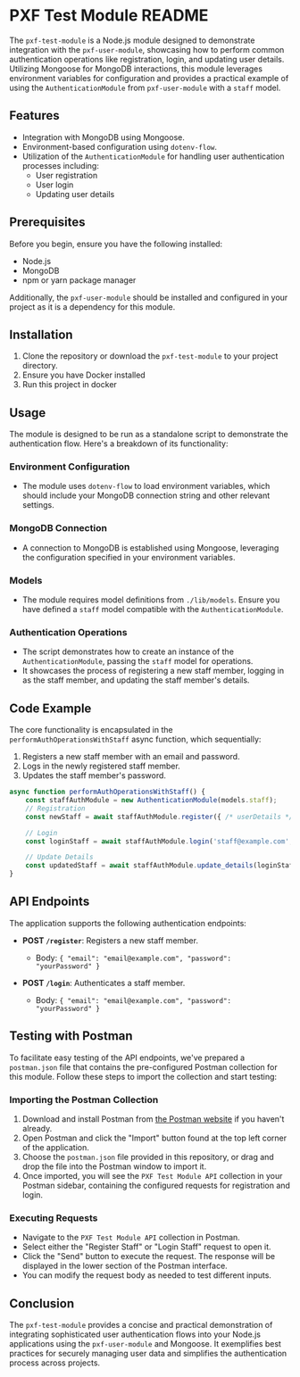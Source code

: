 # PXF Test Module README

The `pxf-test-module` is a Node.js module designed to demonstrate integration with the `pxf-user-module`, showcasing how to perform common authentication operations like registration, login, and updating user details. Utilizing Mongoose for MongoDB interactions, this module leverages environment variables for configuration and provides a practical example of using the `AuthenticationModule` from `pxf-user-module` with a `staff` model.

## Features

- Integration with MongoDB using Mongoose.
- Environment-based configuration using `dotenv-flow`.
- Utilization of the `AuthenticationModule` for handling user authentication processes including:
  - User registration
  - User login
  - Updating user details

## Prerequisites

Before you begin, ensure you have the following installed:
- Node.js
- MongoDB
- npm or yarn package manager

Additionally, the `pxf-user-module` should be installed and configured in your project as it is a dependency for this module.

## Installation

1. Clone the repository or download the `pxf-test-module` to your project directory.
2. Ensure you have Docker installed
3. Run this project in docker

## Usage

The module is designed to be run as a standalone script to demonstrate the authentication flow. Here's a breakdown of its functionality:

### Environment Configuration

- The module uses `dotenv-flow` to load environment variables, which should include your MongoDB connection string and other relevant settings.

### MongoDB Connection

- A connection to MongoDB is established using Mongoose, leveraging the configuration specified in your environment variables.

### Models

- The module requires model definitions from `./lib/models`. Ensure you have defined a `staff` model compatible with the `AuthenticationModule`.

### Authentication Operations

- The script demonstrates how to create an instance of the `AuthenticationModule`, passing the `staff` model for operations.
- It showcases the process of registering a new staff member, logging in as the staff member, and updating the staff member's details.

## Code Example

The core functionality is encapsulated in the `performAuthOperationsWithStaff` async function, which sequentially:
1. Registers a new staff member with an email and password.
2. Logs in the newly registered staff member.
3. Updates the staff member's password.

```javascript
async function performAuthOperationsWithStaff() {
    const staffAuthModule = new AuthenticationModule(models.staff);
    // Registration
    const newStaff = await staffAuthModule.register({ /* userDetails */ });

    // Login
    const loginStaff = await staffAuthModule.login('staff@example.com', 'securePassword123');

    // Update Details
    const updatedStaff = await staffAuthModule.update_details(loginStaff._id, { /* updateFields */ });
}
```

## API Endpoints

The application supports the following authentication endpoints:

- **POST `/register`**: Registers a new staff member.
  - Body: `{ "email": "email@example.com", "password": "yourPassword" }`

- **POST `/login`**: Authenticates a staff member.
  - Body: `{ "email": "email@example.com", "password": "yourPassword" }`

## Testing with Postman

To facilitate easy testing of the API endpoints, we've prepared a `postman.json` file that contains the pre-configured Postman collection for this module. Follow these steps to import the collection and start testing:

### Importing the Postman Collection

1. Download and install Postman from [the Postman website](https://www.postman.com/downloads/) if you haven't already.
2. Open Postman and click the "Import" button found at the top left corner of the application.
3. Choose the `postman.json` file provided in this repository, or drag and drop the file into the Postman window to import it.
4. Once imported, you will see the `PXF Test Module API` collection in your Postman sidebar, containing the configured requests for registration and login.

### Executing Requests

- Navigate to the `PXF Test Module API` collection in Postman.
- Select either the "Register Staff" or "Login Staff" request to open it.
- Click the "Send" button to execute the request. The response will be displayed in the lower section of the Postman interface.
- You can modify the request body as needed to test different inputs.


## Conclusion

The `pxf-test-module` provides a concise and practical demonstration of integrating sophisticated user authentication flows into your Node.js applications using the `pxf-user-module` and Mongoose. It exemplifies best practices for securely managing user data and simplifies the authentication process across projects.